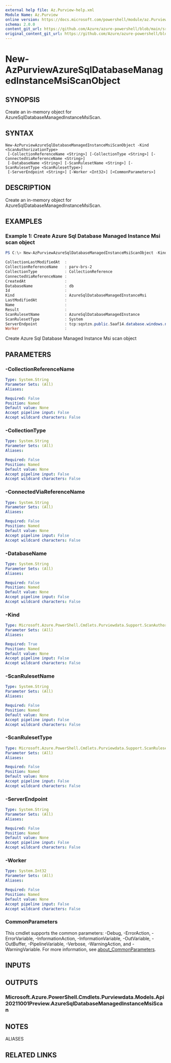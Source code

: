 ```yaml
---
external help file: Az.Purview-help.xml
Module Name: Az.Purview
online version: https://docs.microsoft.com/powershell/module/az.Purview/new-AzPurviewAzureSqlDatabaseManagedInstanceMsiScanObject
schema: 2.0.0
content_git_url: https://github.com/Azure/azure-powershell/blob/main/src/Purview/Purview/help/New-AzPurviewAzureSqlDatabaseManagedInstanceMsiScanObject.md
original_content_git_url: https://github.com/Azure/azure-powershell/blob/main/src/Purview/Purview/help/New-AzPurviewAzureSqlDatabaseManagedInstanceMsiScanObject.md
---
```


# New-AzPurviewAzureSqlDatabaseManagedInstanceMsiScanObject

## SYNOPSIS
Create an in-memory object for AzureSqlDatabaseManagedInstanceMsiScan.

## SYNTAX

```
New-AzPurviewAzureSqlDatabaseManagedInstanceMsiScanObject -Kind <ScanAuthorizationType>
 [-CollectionReferenceName <String>] [-CollectionType <String>] [-ConnectedViaReferenceName <String>]
 [-DatabaseName <String>] [-ScanRulesetName <String>] [-ScanRulesetType <ScanRulesetType>]
 [-ServerEndpoint <String>] [-Worker <Int32>] [<CommonParameters>]
```

## DESCRIPTION
Create an in-memory object for AzureSqlDatabaseManagedInstanceMsiScan.

## EXAMPLES

### Example 1: Create Azure Sql Database Managed Instance Msi scan object
```powershell
PS C:\> New-AzPurviewAzureSqlDatabaseManagedInstanceMsiScanObject -Kind 'AzureSqlDatabaseManagedInstanceMsi' -CollectionReferenceName 'parv-brs-2' -CollectionType 'CollectionReference' -DatabaseName 'db' -ScanRulesetName 'AzureSqlDatabaseManagedInstance' -ScanRulesetType 'System' -ServerEndpoint 'tcp:sqstzn.public.5aaf14.database.windows.net,3342'

CollectionLastModifiedAt  :
CollectionReferenceName   : parv-brs-2
CollectionType            : CollectionReference
ConnectedViaReferenceName :
CreatedAt                 :
DatabaseName              : db
Id                        :
Kind                      : AzureSqlDatabaseManagedInstanceMsi
LastModifiedAt            :
Name                      :
Result                    :
ScanRulesetName           : AzureSqlDatabaseManagedInstance
ScanRulesetType           : System
ServerEndpoint            : tcp:sqstzn.public.5aaf14.database.windows.net,3342
Worker                    :
```

Create Azure Sql Database Managed Instance Msi scan object

## PARAMETERS

### -CollectionReferenceName

```yaml
Type: System.String
Parameter Sets: (All)
Aliases:

Required: False
Position: Named
Default value: None
Accept pipeline input: False
Accept wildcard characters: False
```

### -CollectionType

```yaml
Type: System.String
Parameter Sets: (All)
Aliases:

Required: False
Position: Named
Default value: None
Accept pipeline input: False
Accept wildcard characters: False
```

### -ConnectedViaReferenceName

```yaml
Type: System.String
Parameter Sets: (All)
Aliases:

Required: False
Position: Named
Default value: None
Accept pipeline input: False
Accept wildcard characters: False
```

### -DatabaseName

```yaml
Type: System.String
Parameter Sets: (All)
Aliases:

Required: False
Position: Named
Default value: None
Accept pipeline input: False
Accept wildcard characters: False
```

### -Kind

```yaml
Type: Microsoft.Azure.PowerShell.Cmdlets.Purviewdata.Support.ScanAuthorizationType
Parameter Sets: (All)
Aliases:

Required: True
Position: Named
Default value: None
Accept pipeline input: False
Accept wildcard characters: False
```

### -ScanRulesetName

```yaml
Type: System.String
Parameter Sets: (All)
Aliases:

Required: False
Position: Named
Default value: None
Accept pipeline input: False
Accept wildcard characters: False
```

### -ScanRulesetType

```yaml
Type: Microsoft.Azure.PowerShell.Cmdlets.Purviewdata.Support.ScanRulesetType
Parameter Sets: (All)
Aliases:

Required: False
Position: Named
Default value: None
Accept pipeline input: False
Accept wildcard characters: False
```

### -ServerEndpoint

```yaml
Type: System.String
Parameter Sets: (All)
Aliases:

Required: False
Position: Named
Default value: None
Accept pipeline input: False
Accept wildcard characters: False
```

### -Worker

```yaml
Type: System.Int32
Parameter Sets: (All)
Aliases:

Required: False
Position: Named
Default value: None
Accept pipeline input: False
Accept wildcard characters: False
```

### CommonParameters
This cmdlet supports the common parameters: -Debug, -ErrorAction, -ErrorVariable, -InformationAction, -InformationVariable, -OutVariable, -OutBuffer, -PipelineVariable, -Verbose, -WarningAction, and -WarningVariable. For more information, see [about_CommonParameters](http://go.microsoft.com/fwlink/?LinkID=113216).

## INPUTS

## OUTPUTS

### Microsoft.Azure.PowerShell.Cmdlets.Purviewdata.Models.Api20211001Preview.AzureSqlDatabaseManagedInstanceMsiScan

## NOTES

ALIASES

## RELATED LINKS
